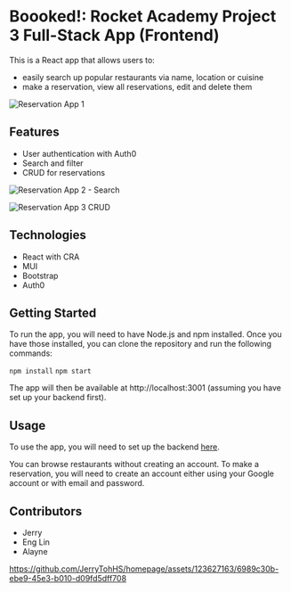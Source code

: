 # **Boooked!: Rocket Academy Project 3 Full-Stack App (Frontend)**

This is a React app that allows users to:
- easily search up popular restaurants via name, location or cuisine
- make a reservation, view all reservations, edit and delete them
  
![Reservation App 1](https://github.com/JerryTohHS/homepage/assets/123627163/b35b63c4-1a08-48ad-84c2-ccc6f144232a)

## **Features**

- User authentication with Auth0
- Search and filter 
- CRUD for reservations

![Reservation App 2 - Search](https://github.com/JerryTohHS/homepage/assets/123627163/e31e7966-2202-4886-8ffd-abdb47dfb67b)

![Reservation App 3 CRUD](https://github.com/JerryTohHS/homepage/assets/123627163/214869b8-5eda-465f-a7eb-3e37990cd548)


## **Technologies**

- React with CRA
- MUI
- Bootstrap
- Auth0

## **Getting Started**

To run the app, you will need to have Node.js and npm installed. Once you have those installed, you can clone the repository and run the following commands:

`npm install`
`npm start`

The app will then be available at http://localhost:3001 (assuming you have set up your backend first).

## **Usage**

To use the app, you will need to set up the backend [here](https://github.com/LeL010/project3-backend). 

You can browse restaurants without creating an account. To make a reservation, you will need to create an account either using your Google account or with email and password. 

## **Contributors**

- Jerry
- Eng Lin
- Alayne

https://github.com/JerryTohHS/homepage/assets/123627163/6989c30b-ebe9-45e3-b010-d09fd5dff708
